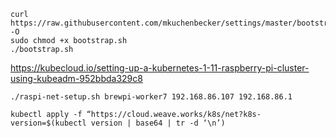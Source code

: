 ```
curl https://raw.githubusercontent.com/mkuchenbecker/settings/master/bootstrap.sh -O
sudo chmod +x bootstrap.sh
./bootstrap.sh
```

https://kubecloud.io/setting-up-a-kubernetes-1-11-raspberry-pi-cluster-using-kubeadm-952bbda329c8

```
./raspi-net-setup.sh brewpi-worker7 192.168.86.107 192.168.86.1
```

```
kubectl apply -f “https://cloud.weave.works/k8s/net?k8s-version=$(kubectl version | base64 | tr -d ‘\n’)
```
